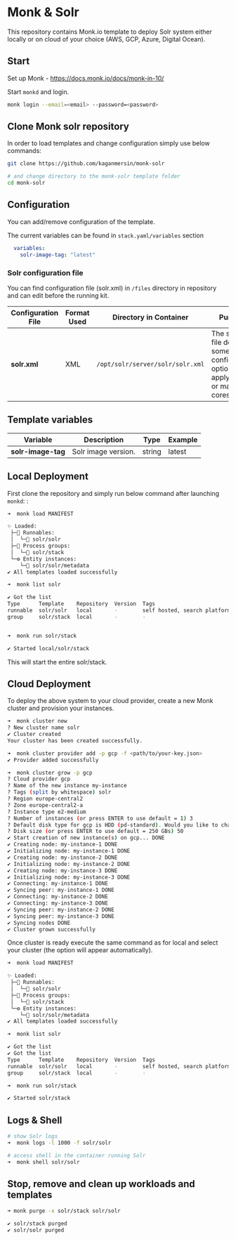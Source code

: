 # Monk & Solr

This repository contains Monk.io template to deploy Solr system either locally or on cloud of your choice (AWS, GCP, Azure, Digital Ocean).


## Start

Set up Monk - https://docs.monk.io/docs/monk-in-10/

Start `monkd` and login.

```bash
monk login --email=<email> --password=<password>
```

## Clone Monk solr repository

In order to load templates and change configuration simply use below commands: 
```bash
git clone https://github.com/kaganmersin/monk-solr

# and change directory to the monk-solr template folder
cd monk-solr
```

## Configuration

You can add/remove configuration of the template.

The current variables can be found in `stack.yaml/variables` section

```yaml
  variables:
    solr-image-tag: "latest"
```

### Solr configuration file

You can find configuration file (solr.xml) in `/files` directory in repository and can edit before the running kit.


| Configuration File	 | Format Used | Directory in Container | Purpose 
|----------|-------------|------|---------|
| **solr.xml** | XML | `/opt/solr/server/solr/solr.xml` | The solr.xml file defines some global configuration options that apply to all or many cores.


##  Template variables

| Variable | Description | Type | Example |
|----------|-------------|------|---------|
| **solr-image-tag** | Solr image version. | string | latest |




## Local Deployment

First clone the repository and simply run below command after launching `monkd`:
:

```bash
➜  monk load MANIFEST

✨ Loaded:
 ├─🔩 Runnables:
 │  └─🧩 solr/solr
 ├─🔗 Process groups:
 │  └─🧩 solr/stack
 └─⚙️ Entity instances:
    └─🧩 solr/solr/metadata
✔ All templates loaded successfully

➜  monk list solr

✔ Got the list
Type      Template    Repository  Version  Tags
runnable  solr/solr   local       -        self hosted, search platform,
group     solr/stack  local       -        -


➜  monk run solr/stack

✔ Started local/solr/stack

```

This will start the entire solr/stack. 


## Cloud Deployment

To deploy the above system to your cloud provider, create a new Monk cluster and provision your instances.

```bash
➜  monk cluster new
? New cluster name solr
✔ Cluster created
Your cluster has been created successfully.

➜  monk cluster provider add -p gcp -f <path/to/your-key.json>
✔ Provider added successfully

➜  monk cluster grow -p gcp
? Cloud provider gcp
? Name of the new instance my-instance
? Tags (split by whitespace) solr
? Region europe-central2
? Zone europe-central2-a
? Instance type e2-medium
? Number of instances (or press ENTER to use default = 1) 3
? Default disk type for gcp is HDD (pd-standard). Would you like to change it? No
? Disk size (or press ENTER to use default = 250 GBs) 50
✔ Start creation of new instance(s) on gcp... DONE
✔ Creating node: my-instance-1 DONE
✔ Initializing node: my-instance-1 DONE
✔ Creating node: my-instance-2 DONE
✔ Initializing node: my-instance-2 DONE
✔ Creating node: my-instance-3 DONE
✔ Initializing node: my-instance-3 DONE
✔ Connecting: my-instance-1 DONE
✔ Syncing peer: my-instance-1 DONE
✔ Connecting: my-instance-2 DONE
✔ Connecting: my-instance-3 DONE
✔ Syncing peer: my-instance-2 DONE
✔ Syncing peer: my-instance-3 DONE
✔ Syncing nodes DONE
✔ Cluster grown successfully
```

Once cluster is ready execute the same command as for local and select your cluster (the option will appear automatically).
```bash
➜  monk load MANIFEST

✨ Loaded:
 ├─🔩 Runnables:
 │  └─🧩 solr/solr
 ├─🔗 Process groups:
 │  └─🧩 solr/stack
 └─⚙️ Entity instances:
    └─🧩 solr/solr/metadata
✔ All templates loaded successfully

➜  monk list solr

✔ Got the list
✔ Got the list
Type      Template    Repository  Version  Tags
runnable  solr/solr   local       -        self hosted, search platform,
group     solr/stack  local       -        -

➜  monk run solr/stack

✔ Started solr/stack

```

## Logs & Shell

```bash
# show Solr logs
➜  monk logs -l 1000 -f solr/solr

# access shell in the container running Solr
➜  monk shell solr/solr

```

## Stop, remove and clean up workloads and templates

```bash
➜ monk purge -x solr/stack solr/solr

✔ solr/stack purged
✔ solr/solr purged

```